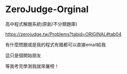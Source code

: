 # ZeroJudge-Orginal
高中程式解題系統(原創/不分類題庫)

https://zerojudge.tw/Problems?tabid=ORIGINAL#tab04

有什麼問題或是我的程式有錯都可以直接email給我

這只是個開始朋友

等我考完學測我就來屠榜！
